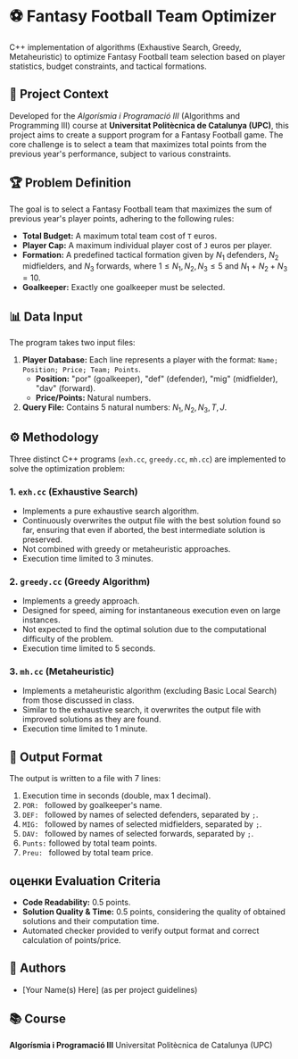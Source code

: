 # ⚽ Fantasy Football Team Optimizer

C++ implementation of algorithms (Exhaustive Search, Greedy, Metaheuristic) to optimize Fantasy Football team selection based on player statistics, budget constraints, and tactical formations.

## 📌 Project Context

Developed for the *Algorísmia i Programació III* (Algorithms and Programming III) course at **Universitat Politècnica de Catalunya (UPC)**, this project aims to create a support program for a Fantasy Football game. The core challenge is to select a team that maximizes total points from the previous year's performance, subject to various constraints.

## 🏆 Problem Definition

The goal is to select a Fantasy Football team that maximizes the sum of previous year's player points, adhering to the following rules:

-   **Total Budget:** A maximum total team cost of `T` euros.
-   **Player Cap:** A maximum individual player cost of `J` euros per player.
-   **Formation:** A predefined tactical formation given by $N_1$ defenders, $N_2$ midfielders, and $N_3$ forwards, where $1 \le N_1, N_2, N_3 \le 5$ and $N_1 + N_2 + N_3 = 10$.
-   **Goalkeeper:** Exactly one goalkeeper must be selected.

## 📊 Data Input

The program takes two input files:

1.  **Player Database:** Each line represents a player with the format: `Name; Position; Price; Team; Points`.
    -   **Position:** "por" (goalkeeper), "def" (defender), "mig" (midfielder), "dav" (forward).
    -   **Price/Points:** Natural numbers.
2.  **Query File:** Contains 5 natural numbers: $N_1, N_2, N_3, T, J$.

## ⚙️ Methodology

Three distinct C++ programs (`exh.cc`, `greedy.cc`, `mh.cc`) are implemented to solve the optimization problem:

### 1. `exh.cc` (Exhaustive Search)

-   Implements a pure exhaustive search algorithm.
-   Continuously overwrites the output file with the best solution found so far, ensuring that even if aborted, the best intermediate solution is preserved.
-   Not combined with greedy or metaheuristic approaches.
-   Execution time limited to 3 minutes.

### 2. `greedy.cc` (Greedy Algorithm)

-   Implements a greedy approach.
-   Designed for speed, aiming for instantaneous execution even on large instances.
-   Not expected to find the optimal solution due to the computational difficulty of the problem.
-   Execution time limited to 5 seconds.

### 3. `mh.cc` (Metaheuristic)

-   Implements a metaheuristic algorithm (excluding Basic Local Search) from those discussed in class.
-   Similar to the exhaustive search, it overwrites the output file with improved solutions as they are found.
-   Execution time limited to 1 minute.

## 📝 Output Format

The output is written to a file with 7 lines:

1.  Execution time in seconds (double, max 1 decimal).
2.  `POR: ` followed by goalkeeper's name.
3.  `DEF: ` followed by names of selected defenders, separated by `;`.
4.  `MIG: ` followed by names of selected midfielders, separated by `;`.
5.  `DAV: ` followed by names of selected forwards, separated by `;`.
6.  `Punts:` followed by total team points.
7.  `Preu: ` followed by total team price.

##  оценки Evaluation Criteria

-   **Code Readability:** 0.5 points.
-   **Solution Quality & Time:** 0.5 points, considering the quality of obtained solutions and their computation time.
-   Automated checker provided to verify output format and correct calculation of points/price.

## 👥 Authors

-   [Your Name(s) Here] (as per project guidelines)

## 📚 Course

**Algorísmia i Programació III**
Universitat Politècnica de Catalunya (UPC)
